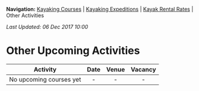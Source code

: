 **Navigation:** [Kayaking Courses](index) &#124; [Kayaking Expeditions](expedition) &#124; [Kayak Rental Rates](rental) &#124; Other Activities

_Last Updated: 06 Dec 2017 10:00_
# Other Upcoming Activities

Activity | Date | Venue | Vacancy
:---:|:---:|:---:|:---:
No upcoming courses yet|-|-|-

